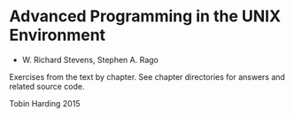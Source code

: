 Advanced Programming in the UNIX Environment
============================================
- W. Richard Stevens, Stephen A. Rago

Exercises from the text by chapter. See chapter directories for answers and
related source code.

Tobin Harding 2015
